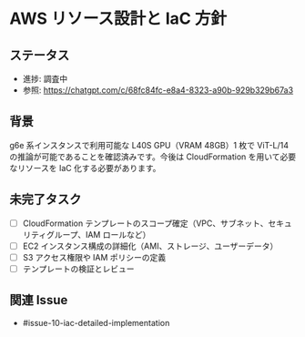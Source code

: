 # AWS リソース設計と IaC 方針

## ステータス
- 進捗: 調査中
- 参照: https://chatgpt.com/c/68fc84fc-e8a4-8323-a90b-929b329b67a3

## 背景
g6e 系インスタンスで利用可能な L40S GPU（VRAM 48GB）1 枚で ViT-L/14 の推論が可能であることを確認済みです。今後は CloudFormation を用いて必要なリソースを IaC 化する必要があります。

## 未完了タスク
- [ ] CloudFormation テンプレートのスコープ確定（VPC、サブネット、セキュリティグループ、IAM ロールなど）
- [ ] EC2 インスタンス構成の詳細化（AMI、ストレージ、ユーザーデータ）
- [ ] S3 アクセス権限や IAM ポリシーの定義
- [ ] テンプレートの検証とレビュー

## 関連 Issue
- #issue-10-iac-detailed-implementation
